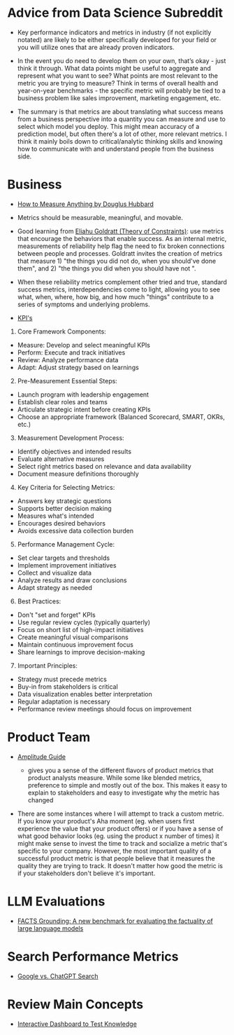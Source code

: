 # Advice from Data Science Subreddit

* Key performance indicators and metrics in industry (if not explicitly notated) are likely to be either specifically developed for your field or you will utilize ones that are already proven indicators.

* In the event you do need to develop them on your own, that’s okay - just think it through. What data points might be useful to aggregate and represent what you want to see? What points are most relevant to the metric you are trying to measure? Think in terms of overall health and year-on-year benchmarks - the specific metric will probably be tied to a business problem like sales improvement, marketing engagement, etc.

* The summary is that metrics are about translating what success means from a business perspective into a quantity you can measure and use to select which model you deploy. This might mean accuracy of a prediction model, but often there's a lot of other, more relevant metrics. I think it mainly boils down to critical/analytic thinking skills and knowing how to communicate with and understand people from the business side.

# Business

* [How to Measure Anything by Douglus Hubbard](https://www.professionalwargaming.co.uk/HowToMeasureAnythingEd2DouglasWHubbard.pdf)

* Metrics should be measurable, meaningful, and movable.

* Good learning from [Eliahu Goldratt (Theory of Constraints)](https://brharnetc.edu.in/br/wp-content/uploads/2018/11/5.pdf): use metrics that encourage the behaviors that enable success. As an internal metric, measurements of reliability help flag the need to fix broken connections between people and processes. Goldratt invites the creation of metrics that measure 1) "the things you did not do, when you should've done them", and 2) "the things you did when you should have not ".

* When these reliability metrics complement other tried and true, standard success metrics, interdependencies come to light, allowing you to see what, when, where, how big, and how much "things" contribute to a series of symptoms and underlying problems.

* [KPI's](https://www.kpi.org/KPI-Basics/KPI-Development/)

1. Core Framework Components:
- Measure: Develop and select meaningful KPIs
- Perform: Execute and track initiatives
- Review: Analyze performance data
- Adapt: Adjust strategy based on learnings

2. Pre-Measurement Essential Steps:
- Launch program with leadership engagement
- Establish clear roles and teams
- Articulate strategic intent before creating KPIs
- Choose an appropriate framework (Balanced Scorecard, SMART, OKRs, etc.)

3. Measurement Development Process:
- Identify objectives and intended results
- Evaluate alternative measures
- Select right metrics based on relevance and data availability
- Document measure definitions thoroughly

4. Key Criteria for Selecting Metrics:
- Answers key strategic questions
- Supports better decision making
- Measures what's intended
- Encourages desired behaviors
- Avoids excessive data collection burden

5. Performance Management Cycle:
- Set clear targets and thresholds
- Implement improvement initiatives
- Collect and visualize data
- Analyze results and draw conclusions
- Adapt strategy as needed

6. Best Practices:
- Don't "set and forget" KPIs
- Use regular review cycles (typically quarterly)
- Focus on short list of high-impact initiatives
- Create meaningful visual comparisons
- Maintain continuous improvement focus
- Share learnings to improve decision-making

7. Important Principles:
- Strategy must precede metrics
- Buy-in from stakeholders is critical
- Data visualization enables better interpretation
- Regular adaptation is necessary
- Performance review meetings should focus on improvement

# Product Team
* [Amplitude Guide](https://info.amplitude.com/rs/138-CDN-550/images/The%20Amplitude%20Guide%20to%20Product%20Metrics.pdf)
  * gives you a sense of the different flavors of product metrics that product analysts measure. While some like blended metrics, preference to simple and mostly out of the box. This makes it easy to explain to stakeholders and easy to investigate why the metric has changed

* There are some instances where I will attempt to track a custom metric. If you know your product's Aha moment (eg. when users first experience the value that your product offers) or if you have a sense of what good behavior looks (eg. using the product x number of times) it might make sense to invest the time to track and socialize a metric that's specific to your company. However, the most important quality of a successful product metric is that people believe that it measures the quality they are trying to track. It doesn't matter how good the metric is if your stakeholders don't believe it's important.

# LLM Evaluations
* [FACTS Grounding: A new benchmark for evaluating the factuality of large language models](https://deepmind.google/discover/blog/facts-grounding-a-new-benchmark-for-evaluating-the-factuality-of-large-language-models/?utm_source=tldrai)

# Search Performance Metrics
* [Google vs. ChatGPT Search](https://searchengineland.com/chatgpt-search-vs-google-analysis-449676?utm_source=tldrai)

# Review Main Concepts
* [Interactive Dashboard to Test Knowledge](http://192.168.1.250:8501/)
